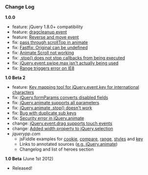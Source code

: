 ### Change Log

__1.0.0__

- feature: jQuery 1.8.0+ compatibility
- feature: [dragcleanup event](https://github.com/jupiterjs/jquerypp/pull/43)
- feature: [Reverse and move event](https://github.com/jupiterjs/jquerypp/issues/25)
- fix: [pass through scrollTop in animate](https://github.com/jupiterjs/jquerypp/pull/40)
- fix: [Fastfix: Original can be undefined](https://github.com/jupiterjs/jquerypp/pull/45)
- fix: [Animate Scroll not working](https://github.com/jupiterjs/jquerypp/issues/35)
- fix: [.stop() does not stop callbacks from being executed](https://github.com/jupiterjs/jquerypp/issues/28)
- fix: [jQuery.event.swipe.max isn't actually being used](https://github.com/jupiterjs/jquerypp/issues/33)
- fix: [Range triggers error on IE8](https://github.com/jupiterjs/jquerypp/issues/39)

__1.0 Beta 2__

- feature: [Key mapping tool for jQuery.event.key for international characters](https://github.com/jupiterjs/jquerypp/issues/16)
- fix: [jQuery.formParams converts disabled fields](https://github.com/jupiterjs/jquerypp/issues/24)
- fix: [jQuery.animate supports all parameters](https://github.com/jupiterjs/jquerypp/issues/22)
- fix: [jQuery.animate .stop() doesn't work](https://github.com/jupiterjs/jquerypp/issues/19)
- fix: [Bug with duplicate sub keys](https://github.com/jupiterjs/jquerypp/issues/17)
- fix: [Security error in jQuery.animate](https://github.com/jupiterjs/jquerypp/issues/5)
- change: [jQuery.event.drag supports touch events](https://github.com/jupiterjs/jquerypp/issues/23)
- change: [Added width property to jQuery.selection](https://github.com/jupiterjs/jquerypp/pull/11)
- *jquerypp.com*
  - jsFiddle examples for [cookie](#cookie), [compare](#compare), [range](#range), [styles](#styles) and [key](#key)
  - Links to annotated sources ([e.g. jQuery.animate](http://donejs.com/jquery/docs/jquery.animate.html))
  - Changelog and list of heroes section

__1.0 Beta__ (June 1st 2012)

- Released!